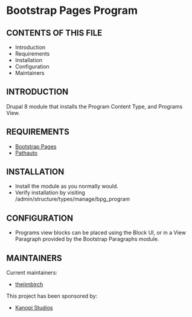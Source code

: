 # Bootstrap Pages Program

CONTENTS OF THIS FILE
---------------------

 * Introduction
 * Requirements
 * Installation
 * Configuration
 * Maintainers

INTRODUCTION
------------

Drupal 8 module that installs the Program Content Type, and Programs View.

REQUIREMENTS
------------

  * [Bootstrap Pages](https://www.drupal.org/project/bootstrap_pages)
  * [Pathauto](https://www.drupal.org/project/pathauto)

INSTALLATION
------------

  * Install the module as you normally would.
  * Verify installation by visiting /admin/structure/types/manage/bpg_program

CONFIGURATION
-------------

  * Programs view blocks can be placed using the Block UI, or in a View
  Paragraph provided by the Bootstrap Paragraphs module.

MAINTAINERS
-----------

Current maintainers:
  * [thejimbirch](https://www.drupal.org/u/thejimbirch)

This project has been sponsored by:
  * [Kanopi Studios](https://www.kanopi.com)
